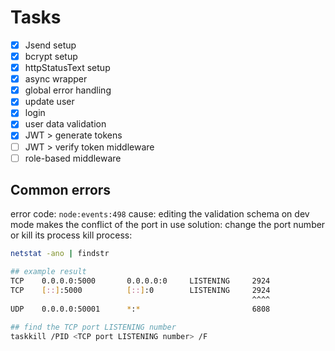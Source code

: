 # Tasks

- [x] Jsend setup
- [x] bcrypt setup
- [x] httpStatusText setup
- [x] async wrapper
- [x] global error handling
- [x] update user
- [x] login
- [x] user data validation
- [x] JWT > generate tokens
- [ ] JWT > verify token middleware
- [ ] role-based middleware

## Common errors

error code: `node:events:498`
cause: editing the validation schema on dev mode makes the conflict of the port in use
solution: change the port number or kill its process
kill process:

```bash
netstat -ano | findstr

## example result
TCP    0.0.0.0:5000       0.0.0.0:0     LISTENING     2924
TCP    [::]:5000          [::]:0        LISTENING     2924
                                                      ^^^^
UDP    0.0.0.0:50001      *:*                         6808

## find the TCP port LISTENING number
taskkill /PID <TCP port LISTENING number> /F
```
